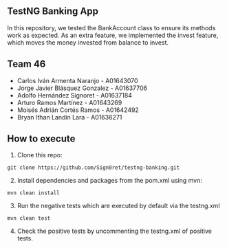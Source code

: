 ## TestNG Banking App

In this repository, we tested the BankAccount class to ensure its methods work as expected. As an extra feature, we implemented the invest feature, which moves the money invested from balance to invest.

## Team 46

- Carlos Iván Armenta Naranjo - A01643070
- Jorge Javier Blásquez Gonzalez - A01637706 
- Adolfo Hernández Signoret - A01637184
- Arturo Ramos Martínez - A01643269
- Moisés Adrián Cortés Ramos - A01642492
- Bryan Ithan Landín Lara - A01636271

## How to execute
1. Clone this repo:
```
git clone https://github.com/Sign0ret/testng-banking.git
```
2. Install dependencies and packages from the pom.xml using mvn:
```
mvn clean install
```
3. Run the negative tests which are executed by default via the testng.xml
```
mvn clean test
```
4. Check the positive tests by uncommenting the testng.xml of positive tests.
